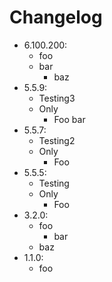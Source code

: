 # Changelog

- 6.100.200:
    - foo
    - bar
        - baz
- 5.5.9:
    - Testing3
    - Only
        - Foo bar
- 5.5.7:
    - Testing2
    - Only
        - Foo
- 5.5.5:
    - Testing
    - Only
        - Foo
- 3.2.0:
    - foo
        - bar
    - baz
- 1.1.0:
    - foo